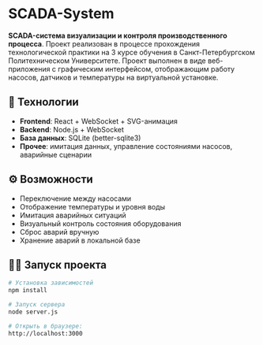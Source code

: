 # SCADA-System

**SCADA-система визуализации и контроля производственного процесса**. Проект реализован в процессе прохождения технологической практики на 3 курсе обучения в Санкт-Петербургском Политехническом Университете. Проект выполнен в виде веб-приложения с графическим интерфейсом, отображающим работу насосов, датчиков и температуры на виртуальной установке.

## 🚀 Технологии

- **Frontend**: React + WebSocket + SVG-анимация
- **Backend**: Node.js + WebSocket
- **База данных**: SQLite (better-sqlite3)
- **Прочее**: имитация данных, управление состояниями насосов, аварийные сценарии

## ⚙️ Возможности

- Переключение между насосами
- Отображение температуры и уровня воды
- Имитация аварийных ситуаций
- Визуальный контроль состояния оборудования
- Сброс аварий вручную
- Хранение аварий в локальной базе

## 🧑‍💻 Запуск проекта

```bash
# Установка зависимостей
npm install

# Запуск сервера
node server.js

# Открыть в браузере:
http://localhost:3000
